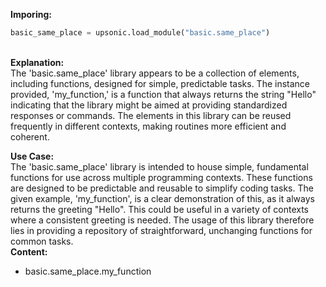 <b class="custom_code_highlight_green">Imporing:</b><br>
```python
basic_same_place = upsonic.load_module("basic.same_place")
```
<br><b class="custom_code_highlight_green">Explanation:</b><br>The 'basic.same_place' library appears to be a collection of elements, including functions, designed for simple, predictable tasks. The instance provided, 'my_function,' is a function that always returns the string "Hello" indicating that the library might be aimed at providing standardized responses or commands. The elements in this library can be reused frequently in different contexts, making routines more efficient and coherent.

<b class="custom_code_highlight_green">Use Case:</b><br>The 'basic.same_place' library is intended to house simple, fundamental functions for use across multiple programming contexts. These functions are designed to be predictable and reusable to simplify coding tasks. The given example, 'my_function', is a clear demonstration of this, as it always returns the greeting "Hello". This could be useful in a variety of contexts where a consistent greeting is needed. The usage of this library therefore lies in providing a repository of straightforward, unchanging functions for common tasks.
<br><b class="custom_code_highlight_green">Content:</b><br>
  - basic.same_place.my_function

